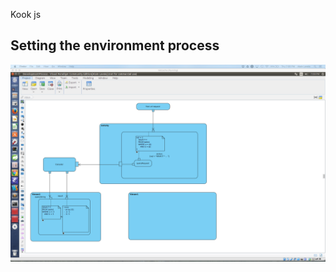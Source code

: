 Kook js

## Setting the environment process
![alt tag](https://github.com/a-lavoie/kookjs/blob/master/docs/img/LongtermView.jpg)
